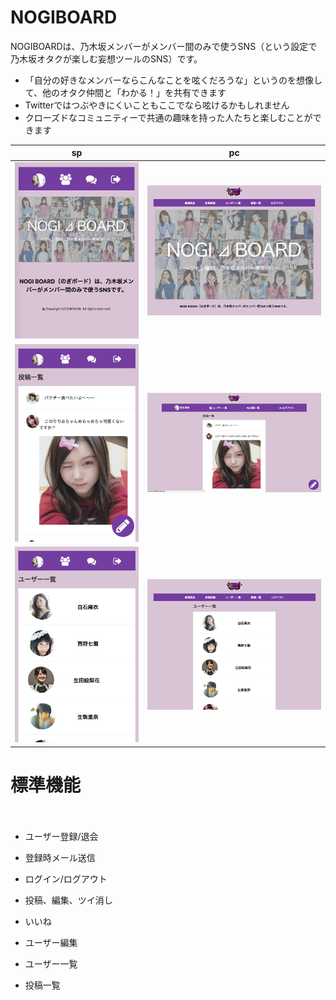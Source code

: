 # NOGIBOARD

NOGIBOARDは、乃木坂メンバーがメンバー間のみで使うSNS（という設定で乃木坂オタクが楽しむ妄想ツールのSNS）です。

+ 「自分の好きなメンバーならこんなことを呟くだろうな」というのを想像して、他のオタク仲間と「わかる！」を共有できます  
+ Twitterではつぶやきにくいこともここでなら呟けるかもしれません  
+ クローズドなコミュニティーで共通の趣味を持った人たちと楽しむことができます

| sp | pc |
| --- | --- |
| ![](https://github.com/rockree/nogiboard/blob/master/screenshots/%E3%82%B9%E3%82%AF%E3%83%AA%E3%83%BC%E3%83%B3%E3%82%B7%E3%83%A7%E3%83%83%E3%83%88%202018-04-21%2015.25.58.png) | ![](https://raw.githubusercontent.com/rockree/nogiboard/master/screenshots/%E3%82%B9%E3%82%AF%E3%83%AA%E3%83%BC%E3%83%B3%E3%82%B7%E3%83%A7%E3%83%83%E3%83%88%202018-04-19%2014.01.59.png) |
![](https://github.com/rockree/nogiboard/blob/master/screenshots/%E3%82%B9%E3%82%AF%E3%83%AA%E3%83%BC%E3%83%B3%E3%82%B7%E3%83%A7%E3%83%83%E3%83%88%202018-04-21%200.35.17.png) | ![](https://github.com/rockree/nogiboard/blob/master/screenshots/%E3%82%B9%E3%82%AF%E3%83%AA%E3%83%BC%E3%83%B3%E3%82%B7%E3%83%A7%E3%83%83%E3%83%88%202018-04-21%200.33.53.png) | 
![](https://github.com/rockree/nogiboard/blob/master/screenshots/%E3%82%B9%E3%82%AF%E3%83%AA%E3%83%BC%E3%83%B3%E3%82%B7%E3%83%A7%E3%83%83%E3%83%88%202018-04-21%200.35.00.png) | ![](https://github.com/rockree/nogiboard/blob/master/screenshots/%E3%82%B9%E3%82%AF%E3%83%AA%E3%83%BC%E3%83%B3%E3%82%B7%E3%83%A7%E3%83%83%E3%83%88%202018-04-19%2014.02.28.png) |



# 標準機能
　
+ ユーザー登録/退会
+ 登録時メール送信 
+  ログイン/ログアウト
+ 投稿、編集、ツイ消し
+ いいね
 
 + ユーザー編集
 
 + ユーザー一覧
 
 + 投稿一覧

